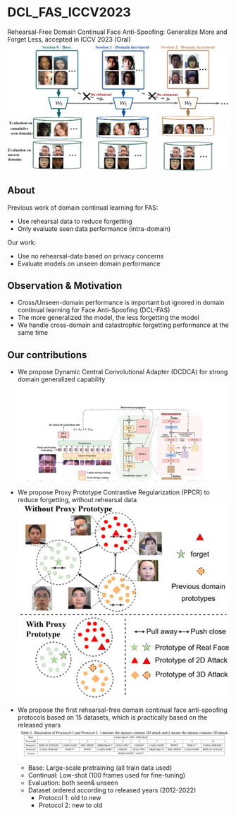 # DCL_FAS_ICCV2023
Rehearsal-Free Domain Continual Face Anti-Spoofing: Generalize More and Forget Less, accepted in ICCV 2023 (Oral)
![image](imgs/overview.png)

## About
Previous work of domain continual learning for FAS:
   + Use rehearsal data to reduce forgetting
   + Only evaluate seen data performance (intra-domain)

Our work:
   + Use no rehearsal-data based on privacy concerns
   + Evaluate models on unseen domain performance

## Observation & Motivation
+ Cross/Unseen-domain performance is important but ignored in domain continual learning for Face Anti-Spoofing (DCL-FAS)
+ The more generalized the model, the less forgetting the model 
+ We handle cross-domain and catastrophic forgetting performance at the same time 

## Our contributions
+ We propose Dynamic Central Convolutional Adapter (DCDCA) for strong domain generalized capability
![image](imgs/dcdca.png)
+ We propose Proxy Prototype Contrastive Regularization (PPCR) to reduce forgetting, without  rehearsal data
![image](imgs/ppcr.png)

+ We propose the first rehearsal-free domain continual face anti-spoofing protocols based on 15 datasets, which is practically based on the released years
![image](imgs/protocols.png)
    + Base: Large-scale pretraining (all train data used)
    + Continual: Low-shot (100 frames used for fine-tuning)
    + Evaluation: both seen& unseen 
    + Dataset ordered according to released years (2012-2022)
        + Protocol 1: old to new
        + Protocol 2: new to old






